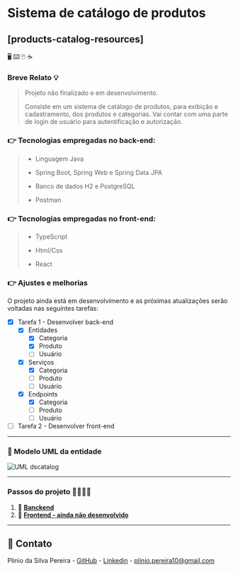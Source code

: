 # Sistema de catálogo de produtos

## [products-catalog-resources]

:desktop_computer: :keyboard: :computer_mouse: :coffee:

### Breve Relato :bulb:

>Projeto não finalizado e em desenvolvimento. 
>
>Consiste em um sistema de catálogo de produtos, para exibição e cadastramento, dos produtos e categorias. Vai contar com uma parte de login de usuário para autentificação e autorização. 
>

### :point_right: Tecnologias empregadas no back-end:

>- Linguagem Java
>
>- Spring Boot, Spring Web e Spring Data JPA
>
>- Banco de dados H2 e PostgreSQL
>
>- Postman
>

### :point_right: Tecnologias empregadas no front-end:  

>- TypeScript
>
>- Html/Css  
>
>- React
>

### :point_right: Ajustes e melhorias

O projeto ainda está em desenvolvimento e as próximas atualizações serão voltadas nas seguintes tarefas:

- [x] Tarefa 1 - Desenvolver back-end
   - [x] Entidades
      - [x] Categoria
      - [x] Produto
      - [ ] Usuário
   - [x] Serviços
      - [x] Categoria
      - [ ] Produto
      - [ ] Usuário 
   - [x] Endpoints
      - [x] Categoria
      - [ ] Produto
      - [ ] Usuário
   
- [ ] Tarefa 2 - Desenvolver front-end

***
### 💎 Modelo UML da entidade

![UML dscatalog](https://github.com/pliniopereira10/images/blob/main/imagens-uml/uml-dscatalog.png)

***

### Passos do projeto :walking_man::walking_man:

1. :scroll:  [**Banckend**](https://github.com/pliniopereira10/products-catalog-resources/tree/main/backend)
2. :file_folder:  [**Frontend - ainda não desenvolvido**]()

***

## :email: Contato

Plinio da Silva Pereira - [GitHub](https://github.com/pliniopereira10) - [Linkedin](https://www.linkedin.com/in/pliniopereira10/) - plinio.pereira10@gmail.com